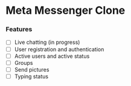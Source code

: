 # Meta Messenger Clone

### Features

- [ ] Live chatting (in progress)
- [ ] User registration and authentication
- [ ] Active users and active status
- [ ] Groups
- [ ] Send pictures
- [ ] Typing status
